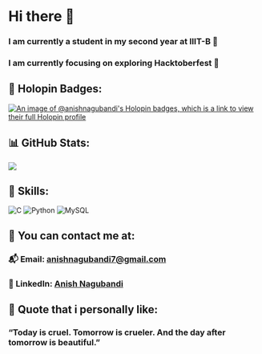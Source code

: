 # Hi there 👋

### I am currently a student in my second year at IIIT-B 🔭

### I am currently focusing on exploring Hacktoberfest 🌊

## 🧷 Holopin Badges:
[![An image of @anishnagubandi's Holopin badges, which is a link to view their full Holopin profile](https://holopin.me/anishnagubandi)](https://holopin.io/@anishnagubandi)

## 📊 GitHub Stats:
![](https://github-readme-streak-stats.herokuapp.com/?user=anishnagubandi&theme=radical&hide_border=false)<br/>

## 🧩 Skills:
![C](https://img.shields.io/badge/c-%2300599C.svg?style=plastic&logo=c&logoColor=blue) ![Python](https://img.shields.io/badge/python-3670A0?style=plastic&logo=python&logoColor=green) ![MySQL](https://img.shields.io/badge/mysql-%2300000f.svg?style=plastic&logo=mysql&logoColor=white)

## 📧 You can contact me at:
### 📬 Email: [anishnagubandi7@gmail.com](mailto:anishnagubandi7@gmail.com)
### 💼 LinkedIn: [Anish Nagubandi](https://www.linkedin.com/in/anishnagubandi)

## 💬 Quote that i personally like:
### “Today is cruel. Tomorrow is crueler. And the day after tomorrow is beautiful.”
